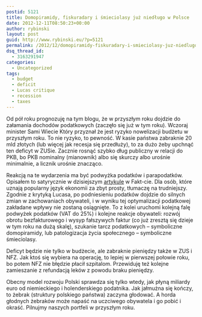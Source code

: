 ```yaml
---
postid: 5121
title: Domopiramidy, fiskuradary i śmieciolasy już niedługo w Polsce
date: 2012-12-11T08:50:23+00:00
author: rybinski
layout: post
guid: http://www.rybinski.eu/?p=5121
permalink: /2012/12/domopiramidy-fiskuradary-i-smieciolasy-juz-niedlugo-w-polsce/
dsq_thread_id:
  - 3163291947
categories:
  - Uncategorized
tags:
  - budget
  - deficit
  - Lucas critique
  - recession
  - taxes
---
```

Od pół roku prognozuję na tym blogu, że w przyszłym roku dojdzie do załamania dochodów podatkowych (zaczęło się już w tym roku). Wczoraj minister Sami Wiecie Który przyznał że jest ryzyko nowelizacji budżetu w przyszłym roku. To nie ryzyko, to pewność. W kasie państwa zabraknie 20 mld złotych (lub więcej jak recesja się przedłuży), to za dużo żeby upchnąć ten deficyt w ZUSie. Zacznie rosnąć szybko dług publiczny w relacji do PKB, bo PKB nominalny (mianownik) albo się skurczy albo urośnie minimalnie, a licznik urośnie znacząco.

Reakcją na te wydarzenia ma być podwyżka podatków i parapodatków. Opisałem to satyrycznie w dzisiejszym [artykule](http://www.fakt.pl/A-wszystko-zaczelo-sie-w-2013-roku-To-wtedy-wprowadzono-podatek-od-deszczu-,artykuly,191218,1.html) w Fakt-cie. Dla osób, które uznają popularny język ekonomii za zbyt prosty, tłumaczę na trudniejszy. Zgodnie z krytyką Lucasa, po podniesieniu podatków dojdzie do silnych zmian w zachowaniach obywateli, i w wyniku tej optymalizacji podatkowej zakładane wpływy nie zostaną osiągnięte. To z kolei uruchomi kolejną falę podwyżek podatków (VAT do 25%) i kolejne reakcje obywateli: rozwój obrotu bezfakturowego i wysyp fałszywych faktur (co już zresztą się dzieje w tym roku na dużą skalę), szukanie tarcz podatkowych – symboliczne domopiramidy, lub patologizacja życia społecznego – symboliczne śmieciolasy.

Deficyt będzie nie tylko w budżecie, ale zabraknie pieniędzy także w ZUS i NFZ. Jak ktoś się wybiera na operację, to lepiej w pierwszej połowie roku, bo potem NFZ nie błędzie płacił szpitalom. Przewiduję też kolejne zamieszanie z refundacją leków z powodu braku pieniędzy.

Obecny model rozwoju Polski sprawdza się tylko wtedy, jak płyną miliardy euro od niemieckiego i holenderskiego podatnika. Jak jałmużna się kończy, to żebrak (struktury polskiego państwa) zaczyna głodować. A horda głodnych żebraków może napaść na uczciwego obywatela i go pobić i okraść. Pilnujmy naszych portfeli w przyszłym roku.
